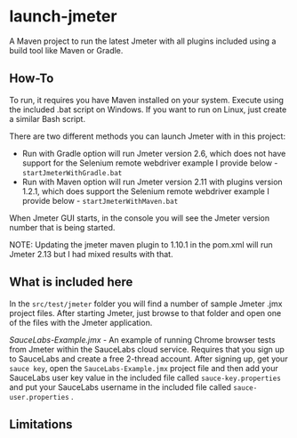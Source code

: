 # launch-jmeter

A Maven project to run the latest Jmeter with all plugins included using a build tool like Maven or Gradle.

## How-To

To run, it requires you have Maven installed on your system.  Execute using the included .bat script 
on Windows.   If you want to run on Linux, just create a similar Bash script.

There are two different methods you can launch Jmeter with in this project:

- Run with Gradle option will run Jmeter version 2.6, which does not have support for the Selenium remote webdriver example I provide below - ```startJmeterWithGradle.bat```
- Run with Maven option will run Jmeter version 2.11 with plugins version 1.2.1, which does support the Selenium remote webdriver example I provide below - ```startJmeterWithMaven.bat```

When Jmeter GUI starts, in the console you will see the Jmeter version number that is being started.

NOTE: Updating the jmeter maven plugin to 1.10.1 in the pom.xml will run Jmeter 2.13 but I had mixed results with that.

## What is included here

In the ```src/test/jmeter``` folder you will find a number of sample Jmeter .jmx project files. After starting Jmeter, just browse to that folder and open one of the files with the Jmeter application.

*SauceLabs-Example.jmx* - An example of running Chrome browser tests from Jmeter within the SauceLabs cloud service.  Requires that you sign up to SauceLabs and create a free 2-thread account.    After signing up, get your ```sauce key```, open the ```SauceLabs-Example.jmx``` project file and then add your SauceLabs user key value in the included file called ```sauce-key.properties``` and put your SauceLabs username in the included file called ```sauce-user.properties``` .

## Limitations




